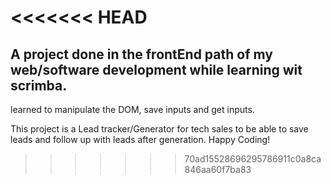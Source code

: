 <<<<<<< HEAD
=======
## A project done in the frontEnd path of my web/software development while learning wit scrimba.
learned to manipulate the DOM, save inputs and get inputs.

This project is a Lead tracker/Generator for tech sales to be able to save leads and follow up with leads after generation.
Happy Coding!
>>>>>>> 70ad15528696295786911c0a8ca846aa60f7ba83
